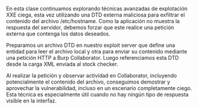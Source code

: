 En esta clase continuamos explorando técnicas avanzadas de explotación XXE ciega, esta vez utilizando una DTD externa maliciosa para exfiltrar el contenido del archivo /etc/hostname. Como la aplicación no muestra la respuesta del servidor, debemos forzar que este realice una petición externa que contenga los datos deseados.

Preparamos un archivo DTD en nuestro exploit server que define una entidad para leer el archivo local y otra para enviar su contenido mediante una petición HTTP a Burp Collaborator. Luego referenciamos esta DTD desde la carga XML enviada al stock checker.

Al realizar la petición y observar actividad en Collaborator, incluyendo potencialmente el contenido del archivo, conseguimos demostrar y aprovechar la vulnerabilidad, incluso en un escenario completamente ciego. Esta técnica es especialmente útil cuando no hay ningún tipo de respuesta visible en la interfaz.


